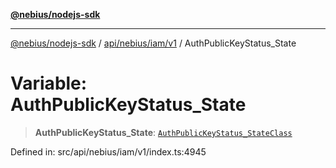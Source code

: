 [**@nebius/nodejs-sdk**](../../../../../README.md)

---

[@nebius/nodejs-sdk](../../../../../README.md) / [api/nebius/iam/v1](../README.md) / AuthPublicKeyStatus_State

# Variable: AuthPublicKeyStatus_State

> **AuthPublicKeyStatus_State**: [`AuthPublicKeyStatus_StateClass`](../type-aliases/AuthPublicKeyStatus_StateClass.md)

Defined in: src/api/nebius/iam/v1/index.ts:4945
